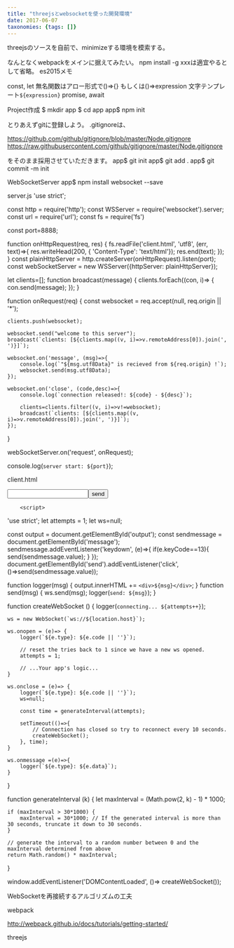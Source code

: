 ```yaml
---
title: "threejsとwebsocketを使った開発環境"
date: 2017-06-07
taxonomies: {tags: []}
---
```


threejsのソースを自前で、minimizeする環境を模索する。

なんとなくwebpackをメインに据えてみたい。
npm install -g xxxは適宜やるとして省略。
es2015メモ

const, let
無名関数はアロー形式で()=>{} もしくは()=>expression
文字テンプレート`${expression}`
promise, await

Project作成
$ mkdir app
$ cd app
app$ npm init

とりあえずgitに登録しよう。
.gitignoreは、

https://github.com/github/gitignore/blob/master/Node.gitignore
https://raw.githubusercontent.com/github/gitignore/master/Node.gitignore

をそのまま採用させていただきます。
app$ git init
app$ git add .
app$ git commit -m init 

WebSocketServer
app$ npm install websocket --save

server.js
'use strict';

const http = require('http');
const WSServer = require('websocket').server;
const url = require('url');
const fs = require('fs')

const port=8888;

function onHttpRequest(req, res)
{
    fs.readFile('client.html', 'utf8', (err, text)=>{
        res.writeHead(200, { 'Content-Type': 'text/html'});
        res.end(text);
    });
}
const plainHttpServer = http.createServer(onHttpRequest).listen(port);
const webSocketServer = new WSServer({httpServer: plainHttpServer});

let clients=[];
function broadcast(message) {
    clients.forEach((con, i)=> {
        con.send(message);
    });
}

function onRequest(req)
{
    const websocket = req.accept(null, req.origin || '*');

    clients.push(websocket);

    websocket.send("welcome to this server");
    broadcast(`clients: [${clients.map((v, i)=>v.remoteAddress[0]).join(', ')}]`);

    websocket.on('message', (msg)=>{
        console.log(`"${msg.utf8Data}" is recieved from ${req.origin} !`);
        websocket.send(msg.utf8Data);
    });

    websocket.on('close', (code,desc)=>{
        console.log(`connection released!: ${code} - ${desc}`);

        clients=clients.filter((v, i)=>v!=websocket);
        broadcast(`clients: [${clients.map((v, i)=>v.remoteAddress[0]).join(', ')}]`);
    });
}

webSocketServer.on('request', onRequest);

console.log(`server start: ${port}`);

client.html
<html>
    <head>
    </head>
    <body>
        <input id="message" type="text"><button id="send">send</button>
        <div id="output"></div>

        <script>
'use strict';
let attempts = 1;
let ws=null;

const output = document.getElementById('output');
const sendmessage = document.getElementById('message');
sendmessage.addEventListener('keydown', (e)=>{
    if(e.keyCode==13){
        send(sendmessage.value);
    }
});
document.getElementById('send').addEventListener('click', ()=>send(sendmessage.value));

function logger(msg)
{
    output.innerHTML += `<div>${msg}</div>`;
}
function send(msg)
{
    ws.send(msg);
    logger(`send: ${msg}`);
}

function createWebSocket () {
    logger(`connecting... ${attempts++}`);

    ws = new WebSocket(`ws://${location.host}`);

    ws.onopen = (e)=> {
        logger(`${e.type}: ${e.code || ''}`);

        // reset the tries back to 1 since we have a new ws opened.
        attempts = 1; 

        // ...Your app's logic...
    }

    ws.onclose = (e)=> {
        logger(`${e.type}: ${e.code || ''}`);
        ws=null;

        const time = generateInterval(attempts);

        setTimeout(()=>{
            // Connection has closed so try to reconnect every 10 seconds.
            createWebSocket(); 
        }, time);
    }

    ws.onmessage =(e)=>{
        logger(`${e.type}: ${e.data}`);
    }
}

function generateInterval (k) {
    let maxInterval = (Math.pow(2, k) - 1) * 1000;

    if (maxInterval > 30*1000) {
        maxInterval = 30*1000; // If the generated interval is more than 30 seconds, truncate it down to 30 seconds.
    }

    // generate the interval to a random number between 0 and the maxInterval determined from above
    return Math.random() * maxInterval; 
}

window.addEventListener('DOMContentLoaded', ()=> createWebSocket());
        </script>
    </body>
</html>


WebSocketを再接続するアルゴリズムの工夫

webpack

http://webpack.github.io/docs/tutorials/getting-started/

threejs
